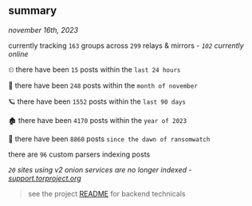 
## summary
_november 16th, 2023_

currently tracking `163` groups across `299` relays & mirrors - _`102` currently online_

⏲ there have been `15` posts within the `last 24 hours`

🦈 there have been `248` posts within the `month of november`

🪐 there have been `1552` posts within the `last 90 days`

🏚 there have been `4170` posts within the `year of 2023`

🦕 there have been `8860` posts `since the dawn of ransomwatch`

there are `96` custom parsers indexing posts

_`20` sites using v2 onion services are no longer indexed - [support.torproject.org](https://support.torproject.org/onionservices/v2-deprecation/)_

> see the project [README](https://github.com/joshhighet/ransomwatch#ransomwatch--) for backend technicals
